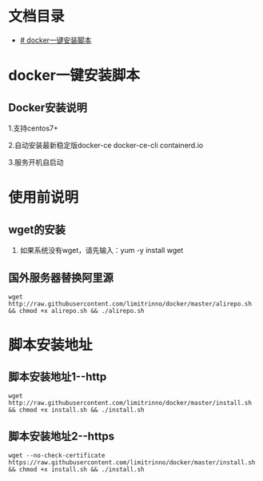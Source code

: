 # 文档目录
 * [# docker一键安装脚本](#docker一键安装脚本)

# docker一键安装脚本

## Docker安装说明
1.支持centos7+

2.自动安装最新稳定版docker-ce docker-ce-cli containerd.io

3.服务开机自启动

# 使用前说明

## wget的安装

1. 如果系统没有wget，请先输入：yum -y install wget

## 国外服务器替换阿里源

```
wget http://raw.githubusercontent.com/limitrinno/docker/master/alirepo.sh && chmod +x alirepo.sh && ./alirepo.sh
```



#  脚本安装地址

## 脚本安装地址1--http

```
wget http://raw.githubusercontent.com/limitrinno/docker/master/install.sh && chmod +x install.sh && ./install.sh
```

## 脚本安装地址2--https

```
wget --no-check-certificate https://raw.githubusercontent.com/limitrinno/docker/master/install.sh && chmod +x install.sh && ./install.sh
```

